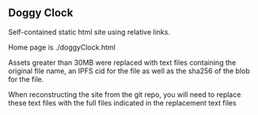 ## Doggy Clock

Self-contained static html site using relative links.

Home page is ./doggyClock.html

Assets greater than 30MB were replaced with text files containing the original file name, an IPFS cid for the file as well as the sha256 of the blob for the file.

When reconstructing the site from the git repo, you will need to replace these text files with the full files indicated in the replacement text files
